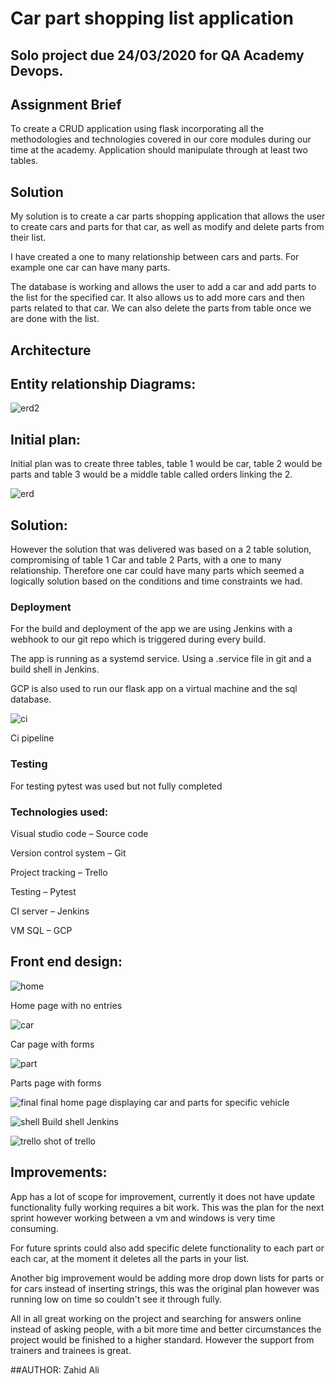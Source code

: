 # Car part shopping list application

## Solo project due 24/03/2020 for QA Academy Devops.


## Assignment Brief

To create a CRUD application using flask incorporating all the methodologies and technologies covered in our core modules during our time at the academy. Application should manipulate through at least two tables.

## Solution

My solution is to create a car parts shopping application that allows the user to create cars and parts for that car, as well as modify and delete parts from their list.

I have created a one to many relationship between cars and parts. For example one car can have many parts.

The database is working and allows the user to add a car and add parts to the list for the specified car. It also allows us to add more cars and then parts related to that car. We can also delete the parts from table once we are done with the list.

## Architecture

## Entity relationship Diagrams:

![erd2](https://github.com/zedz65/myproject/blob/master/Documentation/erd2.jpg)

## Initial plan:

Initial plan was to create three tables, table 1 would be car, table 2 would be parts and table 3 would be a middle table called orders linking the 2.

![erd](https://github.com/zedz65/myproject/blob/master/Documentation/erd.jpg)

## Solution:

However the solution that was delivered was based on a 2 table solution, compromising of table 1 Car and table 2 Parts, with a one to many relationship. Therefore one car could have many parts which seemed a logically solution based on the conditions and time constraints we had.

### Deployment

For the build and deployment of the app  we are using Jenkins with a webhook to our git repo which is triggered during every build.

The app is running as a systemd service. Using a .service file in git and a build shell in Jenkins.

GCP is also used to run our flask app on a virtual machine and the sql database.

![ci](https://github.com/zedz65/myproject/blob/master/Documentation/ci.jpg)

Ci pipeline

### Testing

For testing pytest was used but not fully completed

### Technologies used:

Visual studio code – Source code

Version control system – Git

Project tracking – Trello

Testing – Pytest

CI server – Jenkins

VM SQL – GCP

## Front end design:

![home](https://github.com/zedz65/myproject/blob/master/Documentation/home1.jpg)

Home page with no entries

![car](https://github.com/zedz65/myproject/blob/master/Documentation/car1.jpg)

Car page with forms

![part](https://github.com/zedz65/myproject/blob/master/Documentation/part1.jpg)

Parts page with forms

![final](https://github.com/zedz65/myproject/blob/master/Documentation/final1.jpg)
final home page displaying car and parts for specific vehicle

![shell](https://github.com/zedz65/myproject/blob/master/Documentation/shell.jpg)
Build shell Jenkins

![trello](https://github.com/zedz65/myproject/blob/master/Documentation/trello.jpg)
shot of trello

## Improvements:

App has a lot of scope for improvement, currently it does not have update functionality fully working requires a bit work. This was the plan for the next sprint however working between a vm and windows is very time consuming.

For future sprints could also add specific delete functionality to each part or each car, at the moment it deletes all the parts in your list.

Another big improvement would be adding more drop down lists for parts or for cars instead of inserting strings, this was the original plan however was running low on time so couldn&#39;t see it through fully.

All in all great working on the project and searching for answers online instead of asking people, with a bit more time and better circumstances the project would be finished to a higher standard. However the support from trainers and trainees is great.


##AUTHOR: Zahid Ali
